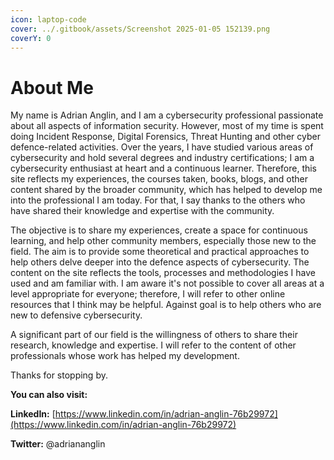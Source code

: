 ```yaml
---
icon: laptop-code
cover: ../.gitbook/assets/Screenshot 2025-01-05 152139.png
coverY: 0
---
```


# About Me

My name is Adrian Anglin, and I am a cybersecurity professional passionate about all aspects of information security. However, most of my time is spent doing Incident Response, Digital Forensics, Threat Hunting and other cyber defence-related activities. Over the years, I have studied various areas of cybersecurity and hold several degrees and industry certifications; I am a cybersecurity enthusiast at heart and a continuous learner. Therefore, this site reflects my experiences, the courses taken, books, blogs, and other content shared by the broader community, which has helped to develop me into the professional I am today. For that, I say thanks to the others who have shared their knowledge and expertise with the community.

The objective is to share my experiences, create a space for continuous learning, and help other community members, especially those new to the field. The aim is to provide some theoretical and practical approaches to help others delve deeper into the defence aspects of cybersecurity. The content on the site reflects the tools, processes and methodologies I have used and am familiar with. I am aware it's not possible to cover all areas at a level appropriate for everyone; therefore, I will refer to other online resources that I think may be helpful. Against goal is to help others who are new to defensive cybersecurity.&#x20;

A significant part of our field is the willingness of others to share their research, knowledge and expertise. I will refer to the content of other professionals whose work has helped my development.

Thanks for stopping by.



**You can also visit:**

**LinkedIn:** [https://www.linkedin.com/in/adrian-anglin-76b29972](https://www.linkedin.com/in/adrian-anglin-76b29972)

**Twitter:** @adriananglin

